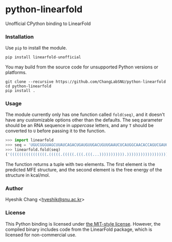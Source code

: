 # python-linearfold

Unofficial CPython binding to LinearFold

### Installation

Use `pip` to install the module.

```bash
pip install linearfold-unofficial
```

You may build from the source code for unsupported Python versions or platforms.

```bas
git clone --recursive https://github.com/ChangLabSNU/python-linearfold
cd python-linearfold
pip install .
```

### Usage

The module currently only has one function called `fold(seq)`, and
it doesn't have any customizable options other than the defaults.
The seq parameter should be an RNA sequence in *uppercase* letters,
and any `T` should be converted to `U` before passing it to the function.

```python
>>> import linearfold
>>> seq = 'UGUCGGGUAGCUUAUCAGACUGAUGUUGACUGUUGAAUCUCAUGGCAACACCAGUCGAUGGGCUGUCUGACA'
>>> linearfold.fold(seq)
('((((((((((((((((.(((((.(((((.(((.(((...))))))))))).)))))))))))))))))))))', -34.6)
```

The function returns a tuple with two elements. The first element
is the predicted MFE structure, and the second element is the free
energy of the structure in kcal/mol.

### Author

Hyeshik Chang &lt;hyeshik@snu.ac.kr&gt;

### License

This Python binding is licensed under [the MIT-style license](LICENSE).
However, the compiled binary includes code from the LinearFold
package, which is licensed for non-commercial use.
